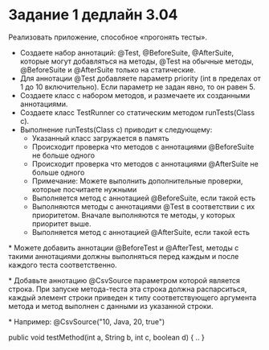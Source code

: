 # Задание 1 дедлайн 3.04
Реализовать приложение, способное «прогонять тесты».

- Создаете набор аннотаций: @Test, @BeforeSuite, @AfterSuite, которые могут добавляться на методы, @Test на обычные методы, @BeforeSuite и @AfterSuite только на статические.
- Для аннотации @Test добавляете параметр priority (int в пределах от 1 до 10 включительно). Если параметр не задан явно, то он равен 5.
- Создаете класс с набором методов, и размечаете их созданными аннотациями.
- Создаете класс TestRunner со статическим методом runTests(Class c).
- Выполнение runTests(Class c) приводит к следующему:
  - Указанный класс загружается в память
  - Происходит проверка что методов с аннотациями @BeforeSuite не больше одного
  - Происходит проверка что методов с аннотациями @AfterSuite не больше одного
  - Примечание: Можете выполнить дополнительные проверки, которые посчитаете нужными
  - Выполняется метод с аннотацией @BeforeSuite, если такой есть
  - Выполняются методы с аннотациями @Test в соответствии с их приоритетом. Вначале выполняются те методы, у которых приоритет выше.
  - Выполняется метод с аннотацией @AfterSuite, если такой есть

<p>
* Можете добавить аннотации @BeforeTest и @AfterTest, методы с такими аннотациями должны выполняться перед каждым и после каждого теста соответственно.
</p>
<p>
* Добавьте аннотацию @CsvSource параметром которой является строка. При запуске метода-теста эта строка должна распарситься, каждый элемент строки приведен к типу соответствующего аргумента метода и метод выполнен с данными из указанной строки.
</p>
<p>
* Например: @CsvSource("10, Java, 20, true")
</p>


public void testMethod(int a, String b, int c, boolean d) { .. }